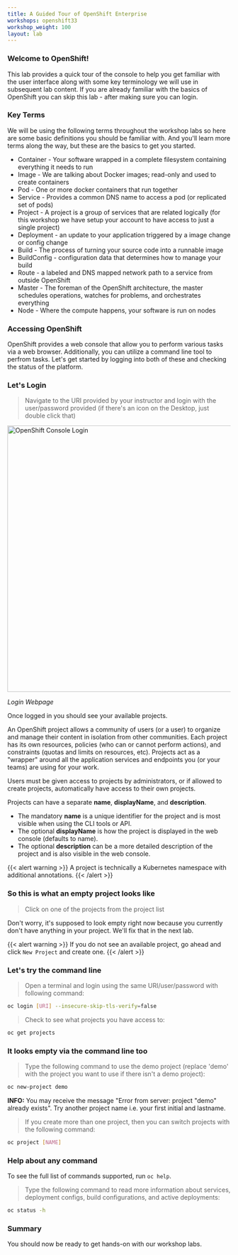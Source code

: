 ```yaml
---
title: A Guided Tour of OpenShift Enterprise
workshops: openshift33
workshop_weight: 100
layout: lab
---
```


### Welcome to OpenShift!
This lab provides a quick tour of the console to help you get familiar with the user interface along with some key terminology we will use in subsequent lab content.  If you are already familiar with the basics of OpenShift you can skip this lab - after making sure you can login.

### Key Terms
We will be using the following terms throughout the workshop labs so here are some basic definitions you should be familiar with.  And you'll learn more terms along the way, but these are the basics to get you started.

* Container - Your software wrapped in a complete filesystem containing everything it needs to run
* Image - We are talking about Docker images; read-only and used to create containers
* Pod - One or more docker containers that run together
* Service - Provides a common DNS name to access a pod (or replicated set of pods)
* Project - A project is a group of services that are related logically (for this workshop we have setup your account to have access to just a single project)
* Deployment - an update to your application triggered by a image change or config change
* Build - The process of turning your source code into a runnable image
* BuildConfig - configuration data that determines how to manage your build
* Route - a labeled and DNS mapped network path to a service from outside OpenShift
* Master - The foreman of the OpenShift architecture, the master schedules operations, watches for problems, and orchestrates everything
* Node - Where the compute happens, your software is run on nodes

### Accessing OpenShift
OpenShift provides a web console that allow you to perform various tasks via a web browser.  Additionally, you can utilize a command line tool to perfrom tasks.  Let's get started by logging into both of these and checking the status of the platform.

### Let's Login
> Navigate to the URI provided by your instructor and login with the user/password provided (if there's an icon on the Desktop, just double click that)

<img title="OpenShift Console Login" src="../images/ose-login.png" width="600"/><br/>

*Login Webpage*

Once logged in you should see your available projects.

An OpenShift project allows a community of users (or a user) to organize and manage their content in isolation from other communities. Each project has its own resources, policies (who can or cannot perform actions), and constraints (quotas and limits on resources, etc). Projects act as a "wrapper" around all the application services and endpoints you (or your teams) are using for your work.

Users must be given access to projects by administrators, or if allowed to create projects, automatically have access to their own projects.

Projects can have a separate **name**, **displayName**, and **description**.

- The mandatory **name** is a unique identifier for the project and is most visible when using the CLI tools or API.
- The optional **displayName** is how the project is displayed in the web console (defaults to name).
- The optional **description** can be a more detailed description of the project and is also visible in the web console.

{{< alert warning >}} A project is technically a Kubernetes namespace with additional annotations. {{< /alert >}}

### So this is what an empty project looks like
> Click on one of the projects from the project list

Don't worry, it's supposed to look empty right now because you currently don't have anything in your project.  We'll fix that in the next lab.

{{< alert warning >}} If you do not see an available project, go ahead and click `New Project` and create one. {{< /alert >}}

### Let's try the command line
> <i class="fa fa-terminal"></i> Open a terminal and login using the same URI/user/password with following command:

```bash
oc login [URI] --insecure-skip-tls-verify=false
```

> <i class="fa fa-terminal"></i> Check to see what projects you have access to:

```bash
oc get projects
```

### It looks empty via the command line too
> <i class="fa fa-terminal"></i> Type the following command to use the demo project (replace 'demo' with the project you want to use if there isn't a demo project):

```bash
oc new-project demo
```

<!-- :information_source: You may receive the message "Error from server: project "demo" already exists". Try another project name i.e. your first initial and lastname. -->
**INFO:** You may receive the message "Error from server: project "demo" already exists". Try another project name i.e. your first initial and lastname. 


> <i class="fa fa-terminal"></i> If you create more than one project, then you can switch projects with the following command:

```bash
oc project [NAME]
```

### Help about any command

To see the full list of commands supported, run `oc help`.

> <i class="fa fa-terminal"></i> Type the following command to read more information about services, deployment configs, build configurations, and active deployments:

```bash
oc status -h
```

### Summary
You should now be ready to get hands-on with our workshop labs.
